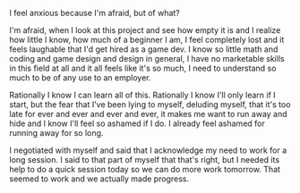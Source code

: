 I feel anxious because I'm afraid, but of what?

I'm afraid, when I look at this project and see how empty it is and I realize how little I know, how much of a beginner I am, I feel completely lost and it feels laughable that I'd get hired as a game dev. I know so little math and coding and game design and design in general, I have no marketable skills in this field at all and it all feels like it's so much, I need to understand so much to be of any use to an employer.

Rationally I know I can learn all of this. Rationally I know I'll only learn if I start, but the fear that I've been lying to myself, deluding myself, that it's too late for ever and ever and ever and ever, it makes me want to run away and hide and I know I'll feel so ashamed if I do. I already feel ashamed for running away for so long.

I negotiated with myself and said that I acknowledge my need to work for a long session. I said to that part of myself that that's right, but I needed its help to do a quick session today so we can do more work tomorrow. That seemed to work and we actually made progress. 

